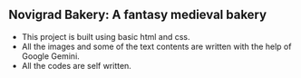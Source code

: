## Novigrad Bakery: A fantasy medieval bakery

- This project is built using basic html and css.
- All the images and some of the text contents are written with the help of Google Gemini.
- All the codes are self written.
